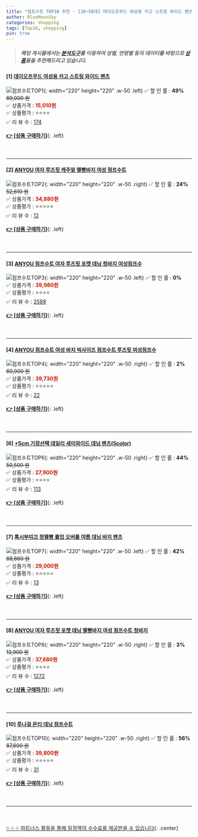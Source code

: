 ```yaml
---
title: "점프수트 TOP10 추천 - [10~50대] 데이오프무드 여성용 카고 스트링 와이드 팬츠"
author: BlueMoonSky
categories: shopping
tags: [Top10, shopping]
pin: true
---
```


> ##### 해당 게시물에서는 [**분석도구**](https://itemscout.io/)를 이용하여 **성별**, **연령별** 등의 데이터를 바탕으로 [**상품**](https://link.coupang.com/a/baae76)들을 추천해드리고 있습니다.

#### [1] [데이오프무드 여성용 카고 스트링 와이드 팬츠](https://link.coupang.com/re/AFFSDP?lptag=AF5964186&subid=bluemoonsky6999&pageKey=7563959891&traceid=V0-153&itemId=19933742904&vendorItemId=87033222417)
![점프수트TOP1](https://thumbnail7.coupangcdn.com/thumbnails/remote/230x230ex/image/vendor_inventory/b97f/8ee1840ddf218a21c8a81750ab58533a82c3b63d4f9051b244cddf33fd3d.jpg){: width="220" height="220" .w-50 .left}
✅ 할 인 률 : **49%** ~~<del class="base-price"> 69,000  </del>원~~<br>
✅ 상품가격 : <span style="color:#cb1400"> **15,010원** </span><br>
✅ 상품평가 : ⭐⭐⭐⭐<br>
✅ 리 뷰 수 : [174](https://link.coupang.com/re/AFFSDP?lptag=AF5964186&subid=bluemoonsky6999&pageKey=7563959891&traceid=V0-153&itemId=19933742904&vendorItemId=87033222417)<br>
<br>
[**👉  [상품 구매하기]**](https://link.coupang.com/re/AFFSDP?lptag=AF5964186&subid=bluemoonsky6999&pageKey=7563959891&traceid=V0-153&itemId=19933742904&vendorItemId=87033222417){: .left}
<br>
<br>
<br>

***

#### [2] [ANYOU 여자 루즈핏 캐주얼 멜빵바지 여성 점프수트](https://link.coupang.com/re/AFFSDP?lptag=AF5964186&subid=bluemoonsky6999&pageKey=7544404791&traceid=V0-153&itemId=19840234551&vendorItemId=87305574711)
![점프수트TOP2](https://thumbnail8.coupangcdn.com/thumbnails/remote/230x230ex/image/vendor_inventory/c751/33727dc99f96e42108d9f693e9f195922811bc4b150d905575b7757ae11c.jpg){: width="220" height="220" .w-50 .right}
✅ 할 인 률 : **24%** ~~<del class="base-price"> 52,610  </del>원~~<br>
✅ 상품가격 : <span style="color:#cb1400"> **34,880원** </span><br>
✅ 상품평가 : ⭐⭐⭐⭐⭐<br>
✅ 리 뷰 수 : [12](https://link.coupang.com/re/AFFSDP?lptag=AF5964186&subid=bluemoonsky6999&pageKey=7544404791&traceid=V0-153&itemId=19840234551&vendorItemId=87305574711)<br>
<br>
[**👉  [상품 구매하기]**](https://link.coupang.com/re/AFFSDP?lptag=AF5964186&subid=bluemoonsky6999&pageKey=7544404791&traceid=V0-153&itemId=19840234551&vendorItemId=87305574711){: .left}
<br>
<br>
<br>

***

#### [3] [ANYOU 점프수트 여자 루즈핏 포켓 데님 청바지 여성점프수](https://link.coupang.com/re/AFFSDP?lptag=AF5964186&subid=bluemoonsky6999&pageKey=7567790318&traceid=V0-153&itemId=19951527365&vendorItemId=87050486124)
![점프수트TOP3](https://thumbnail8.coupangcdn.com/thumbnails/remote/230x230ex/image/vendor_inventory/bc6a/a23ed215394feb2fa70b309e2ff035fb41383d6fc6046d83c5813c9e6e08.jpg){: width="220" height="220" .w-50 .left}
✅ 할 인 률 : **0%** <br>
✅ 상품가격 : <span style="color:#cb1400"> **39,980원** </span><br>
✅ 상품평가 : ⭐⭐⭐⭐<br>
✅ 리 뷰 수 : [2588](https://link.coupang.com/re/AFFSDP?lptag=AF5964186&subid=bluemoonsky6999&pageKey=7567790318&traceid=V0-153&itemId=19951527365&vendorItemId=87050486124)<br>
<br>
[**👉  [상품 구매하기]**](https://link.coupang.com/re/AFFSDP?lptag=AF5964186&subid=bluemoonsky6999&pageKey=7567790318&traceid=V0-153&itemId=19951527365&vendorItemId=87050486124){: .left}
<br>
<br>
<br>

***

#### [4] [ANYOU 점프슈트 여성 바지 빅사이즈 점프수트 루즈핏 여성점프수](https://link.coupang.com/re/AFFSDP?lptag=AF5964186&subid=bluemoonsky6999&pageKey=7567761637&traceid=V0-153&itemId=19951404490&vendorItemId=87050364108)
![점프수트TOP4](https://thumbnail10.coupangcdn.com/thumbnails/remote/230x230ex/image/vendor_inventory/d46d/dd7bb9e43d46c6365dcf27fcacb26fa64c6f97776fe9c3cf37b7e0c6feec.jpg){: width="220" height="220" .w-50 .right}
✅ 할 인 률 : **2%** ~~<del class="base-price"> 60,000  </del>원~~<br>
✅ 상품가격 : <span style="color:#cb1400"> **39,730원** </span><br>
✅ 상품평가 : ⭐⭐⭐⭐⭐<br>
✅ 리 뷰 수 : [22](https://link.coupang.com/re/AFFSDP?lptag=AF5964186&subid=bluemoonsky6999&pageKey=7567761637&traceid=V0-153&itemId=19951404490&vendorItemId=87050364108)<br>
<br>
[**👉  [상품 구매하기]**](https://link.coupang.com/re/AFFSDP?lptag=AF5964186&subid=bluemoonsky6999&pageKey=7567761637&traceid=V0-153&itemId=19951404490&vendorItemId=87050364108){: .left}
<br>
<br>
<br>

***

#### [6] [+5cm 기장선택 데일리 세미와이드 데님 팬츠(5color)](https://link.coupang.com/re/AFFSDP?lptag=AF5964186&subid=bluemoonsky6999&pageKey=7209387880&traceid=V0-153&itemId=18240673210&vendorItemId=85387642547)
![점프수트TOP6](https://thumbnail8.coupangcdn.com/thumbnails/remote/230x230ex/image/vendor_inventory/c58b/b6360a5ea3fe9e520f0bd9420e27d4f2339864f9013ec2cd547674c2efcf.jpg){: width="220" height="220" .w-50 .right}
✅ 할 인 률 : **44%** ~~<del class="base-price"> 50,500  </del>원~~<br>
✅ 상품가격 : <span style="color:#cb1400"> **27,900원** </span><br>
✅ 상품평가 : ⭐⭐⭐⭐<br>
✅ 리 뷰 수 : [113](https://link.coupang.com/re/AFFSDP?lptag=AF5964186&subid=bluemoonsky6999&pageKey=7209387880&traceid=V0-153&itemId=18240673210&vendorItemId=85387642547)<br>
<br>
[**👉  [상품 구매하기]**](https://link.coupang.com/re/AFFSDP?lptag=AF5964186&subid=bluemoonsky6999&pageKey=7209387880&traceid=V0-153&itemId=18240673210&vendorItemId=85387642547){: .left}
<br>
<br>
<br>

***

#### [7] [록시부띠끄 청멜빵 롤업 오버롤 여름 데님 바지 팬츠](https://link.coupang.com/re/AFFSDP?lptag=AF5964186&subid=bluemoonsky6999&pageKey=7417999485&traceid=V0-153&itemId=19235912220&vendorItemId=86352317875)
![점프수트TOP7](https://thumbnail10.coupangcdn.com/thumbnails/remote/230x230ex/image/vendor_inventory/0951/70ba9fe2c487fead805f7e82c9d633f583e08fb418ecdb63afa633683ea7.jpeg){: width="220" height="220" .w-50 .left}
✅ 할 인 률 : **42%** ~~<del class="base-price"> 68,860  </del>원~~<br>
✅ 상품가격 : <span style="color:#cb1400"> **29,000원** </span><br>
✅ 상품평가 : ⭐⭐⭐⭐⭐<br>
✅ 리 뷰 수 : [13](https://link.coupang.com/re/AFFSDP?lptag=AF5964186&subid=bluemoonsky6999&pageKey=7417999485&traceid=V0-153&itemId=19235912220&vendorItemId=86352317875)<br>
<br>
[**👉  [상품 구매하기]**](https://link.coupang.com/re/AFFSDP?lptag=AF5964186&subid=bluemoonsky6999&pageKey=7417999485&traceid=V0-153&itemId=19235912220&vendorItemId=86352317875){: .left}
<br>
<br>
<br>

***

#### [8] [ANYOU 여자 루즈핏 포켓 데님 멜빵바지 여성 점프수트 청바지](https://link.coupang.com/re/AFFSDP?lptag=AF5964186&subid=bluemoonsky6999&pageKey=7493201460&traceid=V0-153&itemId=19597770673&vendorItemId=87305697492)
![점프수트TOP8](https://thumbnail6.coupangcdn.com/thumbnails/remote/230x230ex/image/vendor_inventory/7943/d25bbe3597a9a2625797145bc2b6c6005b4bc4db0c0544e44d2d38bfa564.jpg){: width="220" height="220" .w-50 .right}
✅ 할 인 률 : **3%** ~~<del class="base-price"> 13,900  </del>원~~<br>
✅ 상품가격 : <span style="color:#cb1400"> **37,680원** </span><br>
✅ 상품평가 : ⭐⭐⭐⭐<br>
✅ 리 뷰 수 : [1272](https://link.coupang.com/re/AFFSDP?lptag=AF5964186&subid=bluemoonsky6999&pageKey=7493201460&traceid=V0-153&itemId=19597770673&vendorItemId=87305697492)<br>
<br>
[**👉  [상품 구매하기]**](https://link.coupang.com/re/AFFSDP?lptag=AF5964186&subid=bluemoonsky6999&pageKey=7493201460&traceid=V0-153&itemId=19597770673&vendorItemId=87305697492){: .left}
<br>
<br>
<br>

***

#### [10] [루나걸 몬티 데님 점프수트](https://link.coupang.com/re/AFFSDP?lptag=AF5964186&subid=bluemoonsky6999&pageKey=6680595968&traceid=V0-153&itemId=15404013474&vendorItemId=82624015015)
![점프수트TOP10](https://thumbnail6.coupangcdn.com/thumbnails/remote/230x230ex/image/rs_quotation_api/perzkdb2/ae58c5dc5738409bb55a2ecb439b7d5b.jpg){: width="220" height="220" .w-50 .right}
✅ 할 인 률 : **56%** ~~<del class="base-price"> 87,600  </del>원~~<br>
✅ 상품가격 : <span style="color:#cb1400"> **39,800원** </span><br>
✅ 상품평가 : ⭐⭐⭐⭐⭐<br>
✅ 리 뷰 수 : [31](https://link.coupang.com/re/AFFSDP?lptag=AF5964186&subid=bluemoonsky6999&pageKey=6680595968&traceid=V0-153&itemId=15404013474&vendorItemId=82624015015)<br>
<br>
[**👉  [상품 구매하기]**](https://link.coupang.com/re/AFFSDP?lptag=AF5964186&subid=bluemoonsky6999&pageKey=6680595968&traceid=V0-153&itemId=15404013474&vendorItemId=82624015015){: .left}
<br>
<br>
<br>

***
<br><br>[💦 💦 💦 파트너스 활동을 통해 일정액의 수수료를 제공받을 수 있습니다](https://link.coupang.com/a/baae76){: .center}